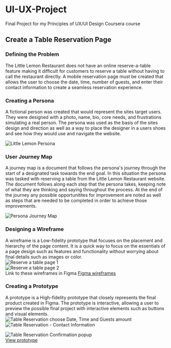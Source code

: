# UI-UX-Project
Final Project for my Principles of UX/UI Design Coursera course  
  
## Create a Table Reservation Page ##  
  
### Defining the Problem ##  

The Little Lemon Restaurant does not have an online reserve-a-table feature making it difficult for customers to reserve a table without having to call the restaurant directly. A mobile reservation page must be created that allows the user to choose the date, time, number of guests, and enter their contact information to create a seamless reservation experience.  
  
### Creating a Persona ###  

A fictional person was created that would represent the sites target users. They were designed with a photo, name, bio, core needs, and frustrations simulating a real person. The persona was used as the basis of the sites design and direction as well as a way to place the designer in a users shoes and see how they would use and navigate the website.  
  
![Little Lemon Persona](https://github.com/javierb256/UI-UX-Project/blob/main/Little%20Lemon%20Persona.png)  
  
### User Journey Map ###  

A journey map is a document that follows the persona's journey through the start of a designated task towards the end goal. In this situation the persona was tasked with reserving a table from the Little Lemon Restaurant website. The document follows along each step that the persona takes, keeping note of what they are thinking and saying throughout the process. At the end of the journey any possible opportunitites for improvement are noted as well as steps that are needed to be completed in order to achieve those improvements.  
  
![Persona Journey Map](https://github.com/javierb256/UI-UX-Project/blob/main/User%20Journey%20Map.png)  
  
### Designing a Wireframe ###  

A wireframe is a Low-fidelity prototype that focuses on the placement and hierarchy of the page content. It is a quick way to focus on the essentials of a page design such as features and functionality without worrying about final details such as images or color.  
![Reserve a table page 1](https://github.com/javierb256/UI-UX-Project/blob/main/Reserve%20a%20table%20-%20Page%201.png)  
![Reserve a table page 2](https://github.com/javierb256/UI-UX-Project/blob/main/Reserve%20a%20table%20-%20Page%202.png)  
Link to these wireframes in Figma [Figma wireframes](https://www.figma.com/file/4HZ9xiw1ioMOGM26ol35TQ/Booking-a-Table-Wireframes?type=design&t=T295mEBCXRW8F9Gx-1)
  
### Creating a Prototype ### 
  
A prototype is a High-fidelity prototype that closely represents the final product created in Figma. The prototype is interactive, allowing a user to preview the possible final project with interactive elements such as buttons and visual elements.  
![Table Reservation choose Date, Time and Guests amount](https://github.com/javierb256/UI-UX-Project/blob/main/Table%20Reservation%20-%20Time-Date.png)  
![Table Reservation - Contact Information](https://github.com/javierb256/UI-UX-Project/blob/main/Table%20Reservation%20-%20Contact%20Information.png)  

![Table Reservation Confirmation popup](https://github.com/javierb256/UI-UX-Project/blob/main/Confirmation%20Popup.png)  
[View prototype](https://www.figma.com/proto/dU4fjADVKulTONUcY5FB1q/Booking-Table-Prototype?type=design&node-id=1-2&scaling=scale-down&page-id=0%3A1&starting-point-node-id=121%3A1612)
